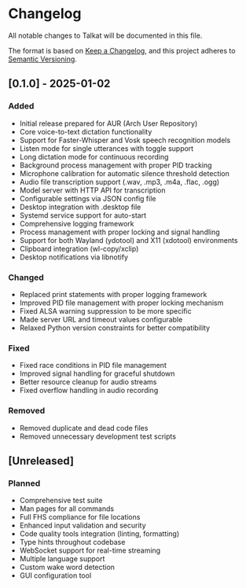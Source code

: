 # Changelog

All notable changes to Talkat will be documented in this file.

The format is based on [Keep a Changelog](https://keepachangelog.com/en/1.0.0/),
and this project adheres to [Semantic Versioning](https://semver.org/spec/v2.0.0.html).

## [0.1.0] - 2025-01-02

### Added
- Initial release prepared for AUR (Arch User Repository)
- Core voice-to-text dictation functionality
- Support for Faster-Whisper and Vosk speech recognition models
- Listen mode for single utterances with toggle support
- Long dictation mode for continuous recording
- Background process management with proper PID tracking
- Microphone calibration for automatic silence threshold detection
- Audio file transcription support (.wav, .mp3, .m4a, .flac, .ogg)
- Model server with HTTP API for transcription
- Configurable settings via JSON config file
- Desktop integration with .desktop file
- Systemd service support for auto-start
- Comprehensive logging framework
- Process management with proper locking and signal handling
- Support for both Wayland (ydotool) and X11 (xdotool) environments
- Clipboard integration (wl-copy/xclip)
- Desktop notifications via libnotify

### Changed
- Replaced print statements with proper logging framework
- Improved PID file management with proper locking mechanism
- Fixed ALSA warning suppression to be more specific
- Made server URL and timeout values configurable
- Relaxed Python version constraints for better compatibility

### Fixed
- Fixed race conditions in PID file management
- Improved signal handling for graceful shutdown
- Better resource cleanup for audio streams
- Fixed overflow handling in audio recording

### Removed
- Removed duplicate and dead code files
- Removed unnecessary development test scripts

## [Unreleased]

### Planned
- Comprehensive test suite
- Man pages for all commands
- Full FHS compliance for file locations
- Enhanced input validation and security
- Code quality tools integration (linting, formatting)
- Type hints throughout codebase
- WebSocket support for real-time streaming
- Multiple language support
- Custom wake word detection
- GUI configuration tool